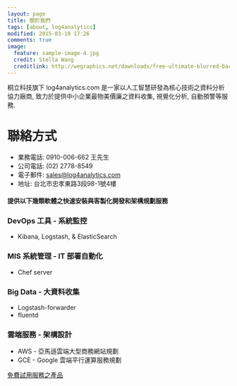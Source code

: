 ```yaml
---
layout: page
title: 關於我們
tags: [about, log4analytics]
modified: 2015-03-19 17:26
comments: true
image:
  feature: sample-image-4.jpg
  credit: Stella Wang
  creditlink: http://wegraphics.net/downloads/free-ultimate-blurred-background-pack/
---
```


桐立科技旗下 log4analytics.com 是一家以人工智慧研發為核心技術之資料分析協力廠商, 致力於提供中小企業最物美價廉之資料收集, 視覺化分析, 自動預警等服務.

# 聯絡方式
* 業務電話: 0910-006-662 王先生
* 公司電話: (02) 2778-8549
* 電子郵件: <a href="mailto:sales@log4analytics.com">sales@log4analytics.com
* 地址: 台北市忠孝東路3段98-1號4樓

#### 提供以下幾類軟體之快速安裝與客製化開發和架構規劃服務

### DevOps 工具 - 系統監控

* Kibana, Logstash, & ElasticSearch

### MIS 系統管理 - IT 部署自動化

* Chef server

### Big Data - 大資料收集

* Logstash-forwarder
* fluentd

### 雲端服務 - 架構設計

* AWS - 亞馬遜雲端大型商務網站規劃
* GCE - Google 雲端平行運算服務規劃

<a markdown="0" href="{{ site.url }}/products" class="btn btn-info">免費試用服務之產品</a>

